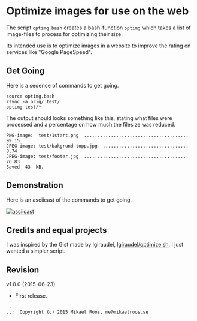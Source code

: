 Optimize images for use on the web
================================================

The script `optimg.bash` creates a bash-function `optimg` which takes a list of image-files to process for optimizing their size.

Its intended use is to optimize images in a website to improve the rating on services like "Google PageSpeed".



Get Going
------------------------------------------------

Here is a seqence of commands to get going.

```
source optimg.bash
rsync -a orig/ test/
optimg test/*
```

The output should looks something like this, stating what files were processed and a percentage on how much the filesize was reduced.

```
PNG-image:  test/1start.png  .......................................  99.15
JPEG-image: test/bakgrund-topp.jpg  ................................   8.74
JPEG-image: test/footer.jpg  .......................................  76.83
Saved  43  kB.
```



Demonstration
------------------------------------------------

Here is an asciicast of the commands to get going.

[![asciicast](https://asciinema.org/a/22233.png)](https://asciinema.org/a/22233)



Credits and equal projects
------------------------------------------------

I was inspired by the Gist made by lgiraudel, [lgiraudel/optimize.sh](https://gist.github.com/lgiraudel/6065155). I just wanted a simpler script.



Revision
------------------------------------------------

v1.0.0 (2015-06-23)

* First release.


```
 .  
..:  Copyright (c) 2015 Mikael Roos, me@mikaelroos.se
```
